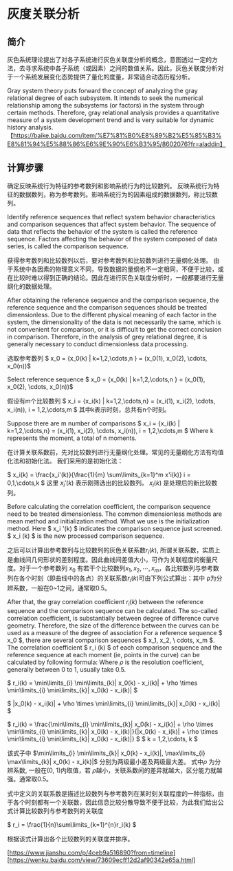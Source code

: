 # 灰度关联分析

## 简介

灰色系统理论提出了对各子系统进行灰色关联度分析的概念，意图透过一定的方法，去寻求系统中各子系统（或因素）之间的数值关系。因此，灰色关联度分析对于一个系统发展变化态势提供了量化的度量，非常适合动态历程分析。

Gray system theory puts forward the concept of analyzing the gray relational degree of each subsystem. It intends to seek the numerical relationship among the subsystems (or factors) in the system through certain methods.
Therefore, gray relational analysis provides a quantitative measure of a system development trend and is very suitable for dynamic history analysis.
【https://baike.baidu.com/item/%E7%81%B0%E8%89%B2%E5%85%B3%E8%81%94%E5%88%86%E6%9E%90%E6%B3%95/8602076?fr=aladdin】

## 计算步骤

确定反映系统行为特征的参考数列和影响系统行为的比较数列。
反映系统行为特征的数据数列，称为参考数列。影响系统行为的因素组成的数据数列，称比较数列。

Identify reference sequences that reflect system behavior characteristics and comparison sequences that affect system behavior.
The sequence of data that reflects the behavior of the system is called the reference sequence. Factors affecting the behavior of the system composed of data series, is called the comparison sequence.

获得参考数列和比较数列以后，要对参考数列和比较数列进行无量纲化处理。
由于系统中各因素的物理意义不同，导致数据的量纲也不一定相同，不便于比较，或在比较时难以得到正确的结论。因此在进行灰色关联度分析时，一般都要进行无量纲化的数据处理。

After obtaining the reference sequence and the comparison sequence, the reference sequence and the comparison sequences should be treated dimensionless.
Due to the different physical meaning of each factor in the system, the dimensionality of the data is not necessarily the same, which is not convenient for comparison, or it is difficult to get the correct conclusion in comparison. Therefore, in the analysis of grey relational degree, it is generally necessary to conduct dimensionless data processing.

选取参考数列
$ x_0 = \{x_0(k) | k=1,2,\cdots,n \} = (x_0(1), x_0(2), \cdots, x_0(n))$ 

Select reference sequence
$ x_0 = \{x_0(k) | k=1,2,\cdots,n \} = (x_0(1), x_0(2), \cdots, x_0(n))$ 


假设有m个比较数列
$ x_i = \{x_i(k) | k=1,2,\cdots,n\} = (x_i(1), x_i(2), \cdots, x_i(n)), i = 1,2,\cdots,m $ 
其中k表示时刻，总共有n个时刻。

Suppose there are m number of comparisons
$ x_i = \{x_i(k) | k=1,2,\cdots,n\} = (x_i(1), x_i(2), \cdots, x_i(n)), i = 1,2,\cdots,m $ 
Where k represents the moment, a total of n moments.

在计算关联系数前，先对比较数列进行无量纲化处理。常见的无量纲化方法有均值化法和初始化法。
我们采用的是初始化法：

$ x_i(k) = \frac{x_i'(k)}{\frac{1}{m} \sum\limits_{k=1}^m x'i(k)}  i = 0,1,\cdots,k $
这里 $x_i'(k)$ 表示刚筛选出的比较数列。 $x_i(k)$ 是处理后的新比较数列。

Before calculating the correlation coefficient, the comparison sequence need to be treated dimensionless. The common dimensionless methods are mean method and initialization method.
What we use is the initialization method.
Here $ x_i '(k) $ indicates the comparison sequence just screened. $ x_i (k) $ is the new processed comparison sequence.

之后可以计算出参考数列与比较数列的灰色关联系数$r_i(k)$, 所谓关联系数，实质上是曲线间几何形状的差别程度。因此曲线间差值大小，可作为关联程度的衡量尺度。对于一个参考数列 $x_0$ 有若干个比较数列$x_1, x_2, \cdots, x_m$，各比较数列与参考数列在各个时刻（即曲线中的各点）的关联系数$r_i(k)$可由下列公式算出：其中 ρ为分辨系数，一般在0~1之间，通常取0.5。

After that, the gray correlation coefficient $r_i(k)$ between the reference sequence and the comparison sequence can be calculated.
The so-called correlation coefficient, is substantially between degree of difference curve geometry. Therefore, the size of the difference between the curves can be used as a measure of the degree of association
For a reference sequence $ x_0 $, there are several comparison sequences $ x_1, x_2, \ cdots, x_m $. The correlation coefficient $ r_i (k) $ of each comparison sequence and the reference sequence at each moment (ie, points in the curve) can be calculated by following formula: Where $\rho$ is the resolution coefficient, generally between 0 to 1, usually take 0.5.

$ r_i(k) = \min\limits_{i} \min\limits_{k}| x_0(k) - x_i(k)| + \rho \times \min\limits_{i} \min\limits_{k}| x_0(k) - x_i(k)| $

$ |x_0(k) - x_i(k)| + \rho \times \min\limits_{i} \min\limits_{k}| x_0(k) - x_i(k)| $

$ r_i(k) = \frac{\min\limits_{i} \min\limits_{k}| x_0(k) - x_i(k)| + \rho \times \min\limits_{i} \min\limits_{k}| x_0(k) - x_i(k)|}{|x_0(k) - x_i(k)| + \rho \times \min\limits_{i} \min\limits_{k}| x_0(k) - x_i(k)|} $
$ k = 1,2,\cdots, k $


该式子中 $\min\limits_{i} \min\limits_{k}| x_0(k) - x_i(k)|, \max\limits_{i} \max\limits_{k}| x_0(k) - x_i(k)|$ 分别为两级最小差及两级最大差。
式中$\rho$ 为分辨系数, 一般在(0, 1)内取值，若 $\rho$越小，关联系数间的差异就越大，区分能力就越强。通常取0.5。


式中定义的关联系数是描述比较数列与参考数列在某时刻关联程度的一种指标，由于各个时刻都有一个关联数，因此信息比较分散导致不便于比较，为此我们给出公式计算比较数列与参考数列的关联度

$ r_i = \frac{1}{n}\sum\limits_{k=1}^{n}r_i(k) $

根据该式计算出各个比较数列的关联度并排序。

[https://www.jianshu.com/p/4ceb9a516890?from=timeline]
[https://wenku.baidu.com/view/73609ecff12d2af90342e65a.html]
